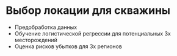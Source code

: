 # Выбор локации для скважины

- Предобработка данных
- Обучение логистической регрессии для потенциальных 3х месторождений
- Оценка рисков убытков для 3х регионов
